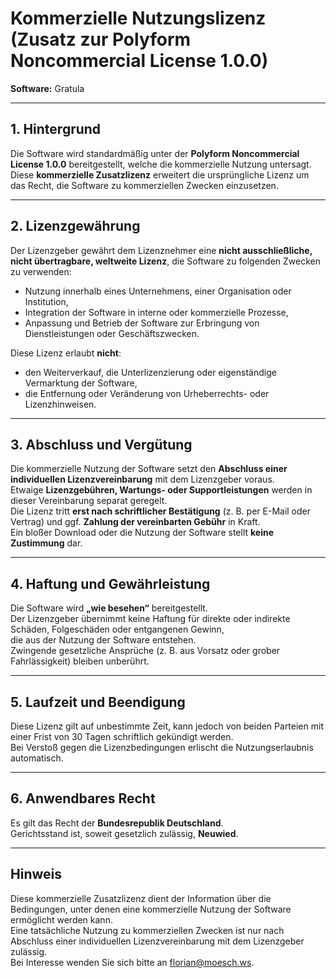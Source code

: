 # Kommerzielle Nutzungslizenz (Zusatz zur Polyform Noncommercial License 1.0.0) 
  
**Software:** Gratula  

---

## 1. Hintergrund
Die Software wird standardmäßig unter der **Polyform Noncommercial License 1.0.0** bereitgestellt, welche die kommerzielle Nutzung untersagt.  
Diese **kommerzielle Zusatzlizenz** erweitert die ursprüngliche Lizenz um das Recht, die Software zu kommerziellen Zwecken einzusetzen.

---

## 2. Lizenzgewährung
Der Lizenzgeber gewährt dem Lizenznehmer eine **nicht ausschließliche, nicht übertragbare, weltweite Lizenz**, die Software zu folgenden Zwecken zu verwenden:

- Nutzung innerhalb eines Unternehmens, einer Organisation oder Institution,  
- Integration der Software in interne oder kommerzielle Prozesse,  
- Anpassung und Betrieb der Software zur Erbringung von Dienstleistungen oder Geschäftszwecken.

Diese Lizenz erlaubt **nicht**:
- den Weiterverkauf, die Unterlizenzierung oder eigenständige Vermarktung der Software,  
- die Entfernung oder Veränderung von Urheberrechts- oder Lizenzhinweisen.

---

## 3. Abschluss und Vergütung
Die kommerzielle Nutzung der Software setzt den **Abschluss einer individuellen Lizenzvereinbarung** mit dem Lizenzgeber voraus.  
Etwaige **Lizenzgebühren, Wartungs- oder Supportleistungen** werden in dieser Vereinbarung separat geregelt.  
Die Lizenz tritt **erst nach schriftlicher Bestätigung** (z. B. per E-Mail oder Vertrag) und ggf. **Zahlung der vereinbarten Gebühr** in Kraft.  
Ein bloßer Download oder die Nutzung der Software stellt **keine Zustimmung** dar.

---

## 4. Haftung und Gewährleistung
Die Software wird **„wie besehen“** bereitgestellt.  
Der Lizenzgeber übernimmt keine Haftung für direkte oder indirekte Schäden, Folgeschäden oder entgangenen Gewinn,  
die aus der Nutzung der Software entstehen.  
Zwingende gesetzliche Ansprüche (z. B. aus Vorsatz oder grober Fahrlässigkeit) bleiben unberührt.

---

## 5. Laufzeit und Beendigung
Diese Lizenz gilt auf unbestimmte Zeit, kann jedoch von beiden Parteien mit einer Frist von 30 Tagen schriftlich gekündigt werden.  
Bei Verstoß gegen die Lizenzbedingungen erlischt die Nutzungserlaubnis automatisch.

---

## 6. Anwendbares Recht
Es gilt das Recht der **Bundesrepublik Deutschland**.  
Gerichtsstand ist, soweit gesetzlich zulässig, **Neuwied**.

---

## Hinweis
Diese kommerzielle Zusatzlizenz dient der Information über die Bedingungen, unter denen eine kommerzielle Nutzung der Software ermöglicht werden kann.  
Eine tatsächliche Nutzung zu kommerziellen Zwecken ist nur nach Abschluss einer individuellen Lizenzvereinbarung mit dem Lizenzgeber zulässig.  
Bei Interesse wenden Sie sich bitte an [florian@moesch.ws](mailto:florian@moesch.ws).
